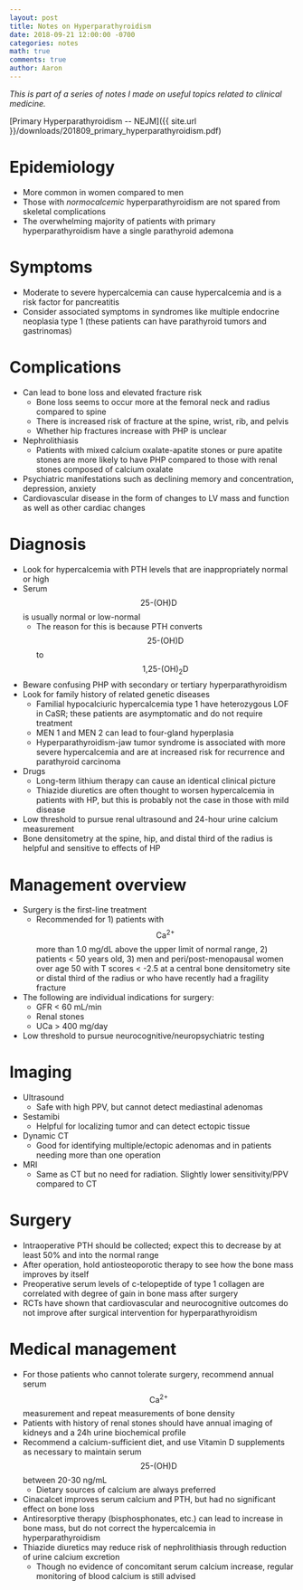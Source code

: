 ```yaml
---
layout: post
title: Notes on Hyperparathyroidism
date: 2018-09-21 12:00:00 -0700
categories: notes 
math: true
comments: true
author: Aaron
---
```

*This is part of a series of notes I made on useful topics related to clinical medicine.*

[Primary Hyperparathyroidism -- NEJM]({{ site.url }}/downloads/201809_primary_hyperparathyroidism.pdf)

Epidemiology
===
* More common in women compared to men
* Those with *normocalcemic* hyperparathyroidism are not spared from skeletal complications
* The overwhelming majority of patients with primary hyperparathyroidism have a single parathyroid ademona

Symptoms
===
* Moderate to severe hypercalcemia can cause hypercalcemia and is a risk factor for pancreatitis
* Consider associated symptoms in syndromes like multiple endocrine neoplasia type 1 (these patients can have parathyroid tumors and gastrinomas)

Complications
===
* Can lead to bone loss and elevated fracture risk
    - Bone loss seems to occur more at the femoral neck and radius compared to spine
    - There is increased risk of fracture at the spine, wrist, rib, and pelvis
	- Whether hip fractures increase with PHP is unclear
* Nephrolithiasis
	- Patients with mixed calcium oxalate-apatite stones or pure apatite stones are more likely to have PHP compared to those with renal stones composed of calcium oxalate
* Psychiatric manifestations such as declining memory and concentration, depression, anxiety
* Cardiovascular disease in the form of changes to LV mass and function as well as other cardiac changes

Diagnosis
===
* Look for hypercalcemia with PTH levels that are inappropriately normal or high
* Serum $$\textrm{25-(OH)D}$$ is usually normal or low-normal
	- The reason for this is because PTH converts $$\textrm{25-(OH)D}$$ to $$\textrm{1,25-(OH)}_2\textrm{D}$$ 
* Beware confusing PHP with secondary or tertiary hyperparathyroidism
* Look for family history of related genetic diseases
	- Familial hypocalciuric hypercalcemia type 1 have heterozygous LOF in CaSR; these patients are asymptomatic and do not require treatment
	- MEN 1 and MEN 2 can lead to four-gland hyperplasia
	- Hyperparathyroidism-jaw tumor syndrome is associated with more severe hypercalcemia and are at increased risk for recurrence and parathyroid carcinoma
* Drugs
	- Long-term lithium therapy can cause an identical clinical picture
	- Thiazide diuretics are often thought to worsen hypercalcemia in patients with HP, but this is probably not the case in those with mild disease
* Low threshold to pursue renal ultrasound and 24-hour urine calcium measurement
* Bone densitometry at the spine, hip, and distal third of the radius is helpful and sensitive to effects of HP

Management overview
===
* Surgery is the first-line treatment
	- Recommended for 1) patients with $$\textrm{Ca}^{2+}$$ more than 1.0 mg/dL above the upper limit of normal range, 2) patients < 50 years old, 3) men and peri/post-menopausal women over age 50 with T scores < -2.5 at a central bone densitometry site or distal third of the radius or who have recently had a fragility fracture
* The following are individual indications for surgery:
	- GFR < 60 mL/min
	- Renal stones
	- UCa > 400 mg/day
* Low threshold to pursue neurocognitive/neuropsychiatric testing

Imaging
===
* Ultrasound
	- Safe with high PPV, but cannot detect mediastinal adenomas
* Sestamibi 
	- Helpful for localizing tumor and can detect ectopic tissue
* Dynamic CT 
	- Good for identifying multiple/ectopic adenomas and in patients needing more than one operation
* MRI
	- Same as CT but no need for radiation. Slightly lower sensitivity/PPV compared to CT

Surgery
===
* Intraoperative PTH should be collected; expect this to decrease by at least 50% and into the normal range
* After operation, hold antiosteoporotic therapy to see how the bone mass improves by itself
* Preoperative serum levels of c-telopeptide of type 1 collagen are correlated with degree of gain in bone mass after surgery
* RCTs have shown that cardiovascular and neurocognitive outcomes do not improve after surgical intervention for hyperparathyroidism

Medical management
===
* For those patients who cannot tolerate surgery, recommend annual serum $$\textrm{Ca}^{2+}$$ measurement and repeat measurements of bone density
* Patients with history of renal stones should have annual imaging of kidneys and a 24h urine biochemical profile
* Recommend a calcium-sufficient diet, and use Vitamin D supplements as necessary to maintain serum $$\textrm{25-(OH)D}$$ between 20-30 ng/mL
	- Dietary sources of calcium are always preferred
* Cinacalcet improves serum calcium and PTH, but had no significant effect on bone loss
* Antiresorptive therapy (bisphosphonates, etc.) can lead to increase in bone mass, but do not correct the hypercalcemia in hyperparathyroidism
* Thiazide diuretics may reduce risk of nephrolithiasis through reduction of urine calcium excretion
	- Though no evidence of concomitant serum calcium increase, regular monitoring of blood calcium is still advised